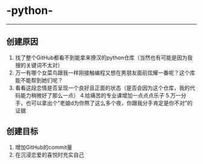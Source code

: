 # -python-

---

## 创建原因
1. 找了整个GitHub都看不到能拿来撩汉的python仓库（当然也有可能是因为我搜的关键词不太对）
2. 万一有哪个女菜鸟跟我一样刚接触编程又想在男朋友面前炫耀一番呢？这个库能不能帮到她们呢？
3. 看看这段恋情是否呈现一个良好且正面的状态（是否会因为这个仓库，我的代码能力稍微好了那么一点）
4.给痛苦的专业课增加一点点点乐子
5.万一分手，也可以拿出个“老娘d为你熬了这么多个夜，你跟我分手肯定是你不对”的证据

## 创建目标
1. 增加GitHub的commit量
2. 在沉浸恋爱的喜悦时充实自己
